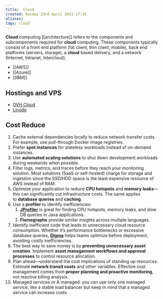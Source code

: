 ```yaml
---
title:  Cloud
created: Sunday 23rd April 2023 17:34
aliases: 
tags: cloud
---
```

**Cloud** computing [[architecture]] refers to the components and subcomponents required for **cloud** computing. These components typically consist of a front end platform (fat client, thin client, mobile), back end platforms (servers, storage), a **cloud** based delivery, and a network (Internet, Intranet, Intercloud).

- [[AWS]]
- [[Azure]]
- [[IBM]]

## Hostings and VPS

- [OVH Cloud](https://www.ovhcloud.com/es-es/)
- [Linode](https://www.linode.com/)
## Cost Reduce

1. Cache external dependencies locally to reduce network transfer costs. For example, use pull-through Docker image registries.
2. Prefer **spot instances** for stateless workloads instead of on-demand instances.
3. Use **automated scaling solutions** to shut down development workloads during weekends when possible.
4. Filter logs, metrics, and traces before they reach your monitoring solution. Most solutions (SaaS or self-hosted) charge for storage and ingestion since the SSD/HDD space is the least expensive resource of AWS instead of RAM. 
5. Optimize your application to reduce **CPU hotspots** and **memory leaks**—this can significantly cut infrastructure costs. The same applies to **database queries** and **caching**.
6. Use a **profiler** to identify inefficiencies:
    1. [**JProfiler**](https://digma.ai/9-best-java-profilers-to-use-in-2024/) is great for finding CPU hotspots, memory leaks, and slow DB queries in Java applications.
    2. **Flamegraphs** provide similar insights across multiple languages.
7. Identify inefficient code that leads to unnecessary cloud resource consumption. Whether it’s performance bottlenecks or excessive database queries, [**Digma**](https://digma.ai/engineering-managers/) helps teams optimize before deployment, avoiding costly inefficiencies.
8. The best way to save money is by **preventing unnecessary asset creation**. Implement **asset management workflows and approval processes** to control resource allocation.
9. Plan ahead—understand the cost implications of standing up resources. Estimate **network transit costs** and other variables. Effective cost management comes from **proper planning and proactive monitoring**, not reactive billing analysis.
10. Managed services or A managed: you can use only one managed service, like a stable load balancer but keep in mind that a managed service can increase costs.